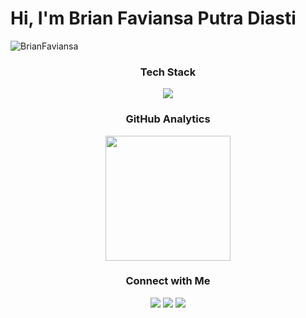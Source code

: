 <h1 align="left">Hi, I'm Brian Faviansa Putra Diasti</h1>

<p align="left"> <img src="https://komarev.com/ghpvc/?username=BrianFaviansa&label=Profile%20views&color=0000FF&style=for-the-badge" alt="BrianFaviansa" /> </p> 

<!-- <h3 align="center">Github Trophies</h3> -->
<!-- <p align="center"> -->
<!--   <img src="https://github-profile-trophy.vercel.app/?username=BrianFaviansa&title=MultiLanguage,Commits,Followers,Repositories,Experience&theme=onedark&no-frame=false&no-bg=false"/> -->
<!-- </p> -->

<h3 align="center">Tech Stack</h3>
<p align="center">
  <a href="https://skillicons.dev">
    <img src="https://skillicons.dev/icons?i=js,php,kotlin,py,cs,html,css,laravel,nodejs,express,react,tailwind,bootstrap,jquery,mysql,mongodb,postgresql,prisma,postman,git,vercel&theme=dark&perline=11" />
  </a>
</p>

<h3 align="center">GitHub Analytics</h3>
<p align="center">
  <a href="https://github.com/brianfaviansa">
<!--     <img height="200" src="https://github-readme-stats-brianfaviansas-projects.vercel.app/api/top-langs/?username=BrianFaviansa&layout=compact&langs_count=8&theme=algolia&hide=pug,scss,less,ejs,hack"/> -->
    <img height="200" src="https://github-readme-stats-eight-theta.vercel.app/api/top-langs/?username=BrianFaviansa&layout=compact&langs_count=8&theme=algolia&hide=pug,scss,less,ejs,hack"/>
<!--     <img src="https://github-readme-streak-stats.herokuapp.com?user=brianfaviansa&theme=algolia&date_format=j%20M%5B%20Y%5D"> -->
  </a>
</p>

<h3 align="center">Connect with Me</h3>
<p align="center">
<a href="https://www.linkedin.com/in/brian-faviansa-putra-diasti-295165253/"><img src="https://img.shields.io/badge/linkedin-%230077B5.svg?style=for-the-badge&logo=linkedin&logoColor=white"/></a>
<a href="mailto:brianfpd31@gmail.com"><img src="https://img.shields.io/badge/Gmail-D14836?style=for-the-badge&logo=gmail&logoColor=white"/></a>
<a href="https://www.instagram.com/brian_fvns/"><img src="https://img.shields.io/badge/Instagram-%23E4405F.svg?style=for-the-badge&logo=Instagram&logoColor=white"/></a>
</p>
